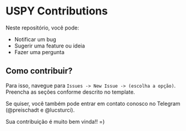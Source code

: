 # USPY Contributions

Neste repositório, você pode:

- Notificar um bug
- Sugerir uma feature ou ideia
- Fazer uma pergunta

## Como contribuir?

Para isso, navegue para `Issues -> New Issue -> (escolha a opção)`. Preencha as seções conforme descrito no template.

Se quiser, você também pode entrar em contato conosco no Telegram (@preischadt e @lucsturci).

Sua contribuição é muito bem vinda!! =)

